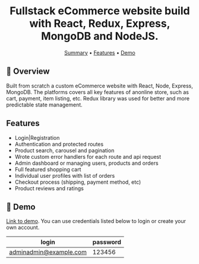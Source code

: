 <div align="center">

# Fullstack eCommerce website build with React, Redux, Express, MongoDB and NodeJS.

[Summary](#scroll-overview)
•
[Features](#features)
•
[Demo](#dvd-demo)


</div>

## :scroll: Overview

Built from scratch a custom eCommerce website with React, Node, Express, MongoDB. The platforms covers all key features of anonline store, such as cart, payment, item listing, etc.  Redux library was used for better and more predictable state management.

## Features
- Login|Registration
- Authentication and protected routes
- Product search, carousel and pagination
- Wrote custom error handlers for each route and api request
- Admin dashboard or managing users, products and orders
- Full featured shopping cart
- Individual user profiles with list of orders
- Checkout process (shipping, payment method, etc)
- Product reviews and ratings

## :dvd: Demo

[Link to demo](https://goshop22app.herokuapp.com/). You can use credentials listed below to login or create your own account.

| login                  | password |
| ---------------------- | -------- |
| adminadmin@example.com | 123456   |
